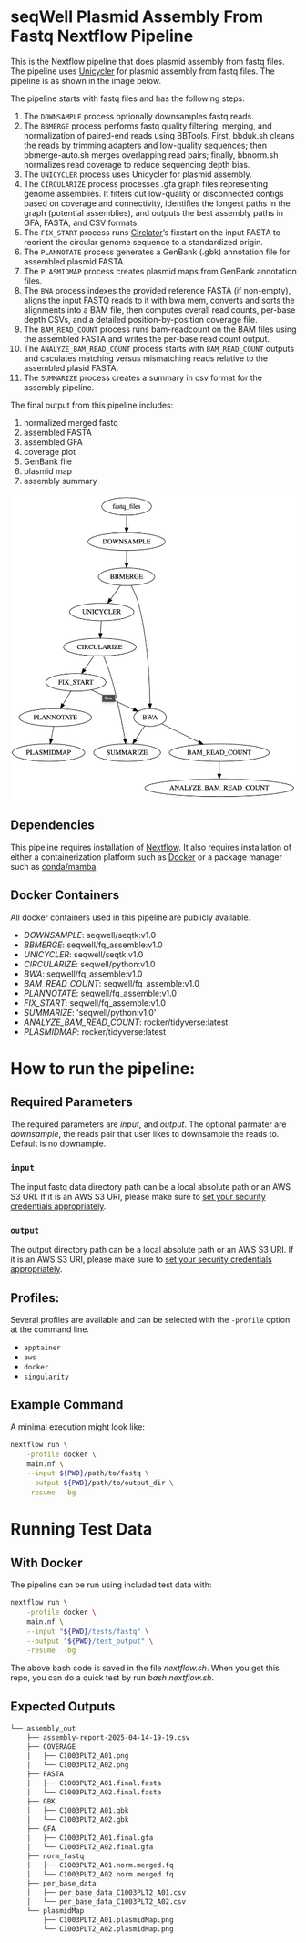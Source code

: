 # seqWell Plasmid Assembly From Fastq Nextflow Pipeline


This is the Nextflow pipeline that does plasmid assembly from fastq files.
The pipeline uses [Unicycler](https://github.com/rrwick/Unicycler) for plasmid assembly from fastq files.
The pipeline is as shown in the image below.

The pipeline starts with fastq files and has the following steps:

1. The `DOWNSAMPLE` process optionally downsamples fastq reads.
2. The `BBMERGE` process performs fastq quality filtering, merging, and normalization of paired-end reads using BBTools. 
   First, bbduk.sh cleans the reads by trimming adapters and low-quality sequences; 
   then bbmerge-auto.sh merges overlapping read pairs; 
   finally, bbnorm.sh normalizes read coverage to reduce sequencing depth bias.
3. The `UNICYCLER` process uses Unicycler for plasmid assembly.
4. The `CIRCULARIZE` process processes .gfa graph files representing genome assemblies. 
   It filters out low-quality or disconnected contigs based on coverage and connectivity, 
   identifies the longest paths in the graph (potential assemblies),
   and outputs the best assembly paths in GFA, FASTA, and CSV formats.
5. The `FIX_START` process runs [Circlator](https://github.com/sanger-pathogens/circlator)’s fixstart on the input FASTA to reorient the circular genome sequence to a standardized origin.
6. The `PLANNOTATE` process generates a GenBank (.gbk) annotation file for assembled plasmid FASTA.
7. The `PLASMIDMAP` process creates plasmid maps from GenBank annotation files.
8. The `BWA` process indexes the provided reference FASTA (if non-empty), aligns the input FASTQ reads to it with bwa mem, 
   converts and sorts the alignments into a BAM file, then computes overall read counts, per-base depth CSVs, and a detailed position-by-position coverage file.
9. The `BAM_READ_COUNT` process runs bam-readcount on the BAM files using the assembled FASTA and writes the per-base read count output.
10. The `ANALYZE_BAM_READ_COUNT` process starts with `BAM_READ_COUNT` outputs and caculates matching versus mismatching reads relative to the assembled plasid FASTA.
11. The `SUMMARIZE` process creates a summary in csv format for the assembly pipeline. 


The final output from this pipeline includes:

1. normalized merged fastq
2. assembled FASTA 
3. assembled GFA
4. coverage plot 
5. GenBank file
6. plasmid map
7. assembly summary

![Fig1. Seqwell SNAP Plasmid Assembly Workflow](./docs/SNAP.png)


## Dependencies

This pipeline requires installation of [Nextflow](https://www.nextflow.io/docs/latest/install.html).
It also requires installation of either a containerization platform such as [Docker](https://docs.docker.com/engine/install/) or a package manager such as [conda/mamba](https://mamba.readthedocs.io/en/latest/installation/mamba-installation.html).

## Docker Containers

All docker containers used in this pipeline are publicly available.

- *DOWNSAMPLE*: seqwell/seqtk:v1.0
- *BBMERGE*: seqwell/fq_assemble:v1.0
- *UNICYCLER*: seqwell/seqtk:v1.0
- *CIRCULARIZE*: seqwell/python:v1.0
- *BWA*: seqwell/fq_assemble:v1.0
- *BAM_READ_COUNT*: seqwell/fq_assemble:v1.0
- *PLANNOTATE*: seqwell/fq_assemble:v1.0
- *FIX_START*: seqwell/fq_assemble:v1.0
- *SUMMARIZE*: 'seqwell/python:v1.0'
- *ANALYZE_BAM_READ_COUNT*: rocker/tidyverse:latest
- *PLASMIDMAP*: rocker/tidyverse:latest
 
            
            
# How to run the pipeline:

## Required Parameters

The required parameters are *input*, and *output*.
The optional parmater are *downsample*, the reads pair that user likes to downsample the reads to. Default is no downample. 

### `input`
The input fastq data directory path can be a local absolute path or an AWS S3 URI.
If it is an AWS S3 URI, please make sure to [set your security credentials appropriately](https://www.nextflow.io/docs/latest/amazons3.html#security-credentials).


### `output`

The output directory path can be a local absolute path or an AWS S3 URI.
If it is an AWS S3 URI, please make sure to [set your security credentials appropriately](https://www.nextflow.io/docs/latest/amazons3.html#security-credentials).

## Profiles:

Several profiles are available and can be selected with the `-profile` option at the command line.

- `apptainer`
- `aws`
- `docker`
- `singularity`

## Example Command

A minimal execution might look like:

```bash
nextflow run \
    -profile docker \
    main.nf \
    --input ${PWD}/path/to/fastq \
    --output ${PWD}/path/to/output_dir \
    -resume  -bg 
```

# Running Test Data

## With Docker

The pipeline can be run using included test data with:

```bash
nextflow run \
    -profile docker \
    main.nf \
    --input "${PWD}/tests/fastq" \
    --output "${PWD}/test_output" \
    -resume  -bg 
```
The above bash code is saved in the file *nextflow.sh*.  When you get this repo, you can do a quick test by run *bash nextflow.sh*.



## Expected Outputs
```
└── assembly_out
    ├── assembly-report-2025-04-14-19-19.csv
    ├── COVERAGE
    │   ├── C1003PLT2_A01.png
    │   └── C1003PLT2_A02.png
    ├── FASTA
    │   ├── C1003PLT2_A01.final.fasta
    │   └── C1003PLT2_A02.final.fasta
    ├── GBK
    │   ├── C1003PLT2_A01.gbk
    │   └── C1003PLT2_A02.gbk
    ├── GFA
    │   ├── C1003PLT2_A01.final.gfa
    │   └── C1003PLT2_A02.final.gfa
    ├── norm_fastq
    │   ├── C1003PLT2_A01.norm.merged.fq
    │   └── C1003PLT2_A02.norm.merged.fq
    ├── per_base_data
    │   ├── per_base_data_C1003PLT2_A01.csv
    │   └── per_base_data_C1003PLT2_A02.csv
    └── plasmidMap
        ├── C1003PLT2_A01.plasmidMap.png
        └── C1003PLT2_A02.plasmidMap.png
```